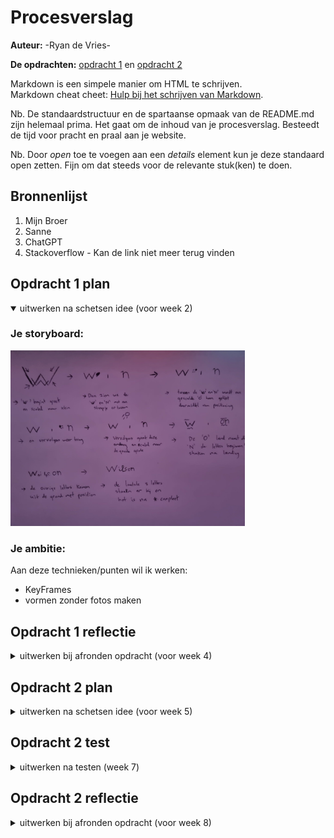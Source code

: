 # Procesverslag
**Auteur:** -Ryan de Vries-

**De opdrachten:** [opdracht 1](opdracht1/index.html) en [opdracht 2](opdracht2/index.html)


Markdown is een simpele manier om HTML te schrijven.  
Markdown cheat cheet: [Hulp bij het schrijven van Markdown](https://github.com/adam-p/markdown-here/wiki/Markdown-Cheatsheet).

Nb. De standaardstructuur en de spartaanse opmaak van de README.md zijn helemaal prima. Het gaat om de inhoud van je procesverslag. Besteedt de tijd voor pracht en praal aan je website.

Nb. Door *open* toe te voegen aan een *details* element kun je deze standaard open zetten. Fijn om dat steeds voor de relevante stuk(ken) te doen.



## Bronnenlijst
  1. Mijn Broer
  2. Sanne
  3. ChatGPT
  4. Stackoverflow - Kan de link niet meer terug vinden



## Opdracht 1 plan

<details open>
  <summary>uitwerken na schetsen idee (voor week 2)</summary>

  ### Je storyboard:
  <img src="readme-images/storyboard-logo.jpeg" width="375px" alt="storyboard voor opdracht 1">


  ### Je ambitie: 
  Aan deze technieken/punten wil ik werken:
  - KeyFrames
  - vormen zonder fotos maken
 
</details>



## Opdracht 1 reflectie

<details>
  <summary>uitwerken bij afronden opdracht (voor week 4)</summary>


  ### Je uitkomst - karakteristiek screenshot(s):
  <img src="readme-images/dummy-plaatje.svg" width="375px" alt="uitomst opdracht 1">
  <img src="readme-images/dummy-plaatje.svg" width="375px" alt="uitomst opdracht 1">


  ### Dit ging goed/Heb ik geleerd: 
  Korte omschrijving met plaatje(s)
  Ik heb zelf een tennis ball kunnen maken en heb doormiddel van keyframes het logo tot leven kunnen brengen
  <img src="readme-images/dummy-plaatje.svg" width="375px" alt="top">


  ### Dit was lastig/Is niet gelukt:
  Ik probeerde zelf nog een golfbal te maken maar deze heb ik niet mooi kunnen maken daardoor is het nu een witte bal geworden
  
  <img src="readme-images/dummy-plaatje.svg" width="375px" alt="bummer">
</details>



## Opdracht 2 plan

<details>
  <summary>uitwerken na schetsen idee (voor week 5)</summary>


  ### Je ontwerp:
  <img src="readme-images/dummy-plaatje.svg" width="375px" alt="ontwerp opdracht 2">


  ### Je ambitie: 
  Aan deze technieken/punten wil ik werken:
  - Ik wil aan de slag gaan met dom manipulatie 
  - Ik wil met class toggle,add en remove gaan werken
  - ik wil de optie maken om iets in een andere lijst op te slaan
  - ...
</details>



## Opdracht 2 test

<details>
  <summary>uitwerken na testen (week 7)</summary>

  Neem minimaal 5 bevindingen op:
  Het was niet duidelijk hoe je kon opslaan of verwijderen
  de animaties waren toepasseslijk
  Doordat je al gelijk de poster van de film ziet voelt het vergroten onnodig
  De ruimte die je moet aanklikken om het naar je eigen collectie te sturen is te klein
  Alles schuift veel heen en weer bij de animatie waardoor je aandacht veel verwijkt
  


  ### Bevinding 1:
  Omschrijving van wat er nog niet orde was (tekst en afbeeding(en)).
  
  Er is geen duidelijke omschrijven van hoe je de films opslaat in je eigen lijst.

  #### oplossing:
  Beschrijving hoe je het hebt hebt opgelost of als het niet gelukt is hoe je het zou oplossen (tekst en afbeeding(en)).
  
  De oplossing hiervoor zou zijn nog wat meer feedforward met bijvoorbeeld een pop up na de animatie alleen kreeg ik dat niet werkend



  ### Bevinding 3:
  Omschrijving van wat er nog niet orde was (tekst en afbeeding(en)).
  
  Het inzoomen voelde erg onnodig

  #### oplossing:
  Beschrijving hoe je het hebt hebt opgelost of als het niet gelukt is hoe je het zou oplossen (tekst en afbeeding(en)).
  
  Hiervoor een oplossing zou kunnen zijn extra info erbij te vermelden dat kreeg ik niet aan de praat. Dus heb ik bij de kleine versie gemaakt dat het op de rug van een film lijkt



 ### Bevinding 4:
  Omschrijving van wat er nog niet orde was (tekst en afbeeding(en)).
  
  De ruimte die je moet aan klikken om de film opteslaan is erg klein momenteel is het alleen de witte rand om de foto heen

  #### oplossing:
  Beschrijving hoe je het hebt hebt opgelost of als het niet gelukt is hoe je het zou oplossen (tekst en afbeeding(en)).
  
  Dit zou kunnen door met z-index de foto achter het li te zetten alleen na de animatie gaat de foto er niet meer achter en blijft deze ervoor desondanks de z-index erachter zou moeten bevinden

  ### Bevinding 5:
  Omschrijving van wat er nog niet orde was (tekst en afbeeding(en)).
  
  Er beweegt veel heen en weer waardoor je aandacht verwijkt na de animaties 

  #### oplossing:
  Beschrijving hoe je het hebt hebt opgelost of als het niet gelukt is hoe je het zou oplossen (tekst en afbeeding(en)).
  
  De oplossing hiervan zou de flip techniek zijn alleen na veel te proberen lukte het mij niet om het goed werkend te krijgen hierdoor schuift alles heen en weer

  

</details>



## Opdracht 2 reflectie

<details>
  <summary>uitwerken bij afronden opdracht (voor week 8)</summary>

  ### Je uitkomst - karakteristiek screenshot(s):
  <img src="readme-images/dummy-plaatje.svg" width="375px" alt="uitkomst opdracht 2">


  ### Dit ging goed/Heb ik geleerd: 
  Korte omschrijving met plaatje(s)
  
  Ik heb met animationend 2 animaties na elkaar laten lopen en zo een overgang gemaakt
  ik heb de dark mode en light mode werkend gekregen.

  <img src="readme-images/dummy-plaatje.svg" width="375px" alt="top">


  ### Dit was lastig/Is niet gelukt:
  Korte omschrijving met plaatje(s)
  
  Het is me niet gelukt om na de animatie de hele li klikbaar te maken om het toe te voegen
  
  Het is me niet gelukt om tekst na voren te laten komen na de animatie om zo de bedoelingen duidelijk te maken voor de gebruiker
  
  

  <img src="readme-images/dummy-plaatje.svg" width="375px" alt="bummer">
</details>
